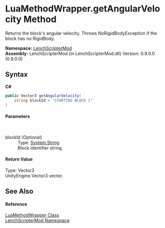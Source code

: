 # LuaMethodWrapper.getAngularVelocity Method 
 

Returns the block's angular velocity. Throws NoRigidBodyException if the block has no RigidBody.

**Namespace:**&nbsp;<a href="a4f653e6-9ab3-f6ff-6eb8-285c9b4fe052">LenchScripterMod</a><br />**Assembly:**&nbsp;LenchScripterMod (in LenchScripterMod.dll) Version: 0.9.0.0 (0.9.0.0)

## Syntax

**C#**<br />
``` C#
public Vector3 getAngularVelocity(
	string blockId = "STARTING BLOCK 1"
)
```


#### Parameters
&nbsp;<dl><dt>blockId (Optional)</dt><dd>Type: <a href="http://msdn2.microsoft.com/en-us/library/s1wwdcbf" target="_blank">System.String</a><br />Block identifier string.</dd></dl>

#### Return Value
Type: Vector3<br />UnityEngine.Vector3 vector.

## See Also


#### Reference
<a href="351989df-271d-bd3b-e14f-8958d6a17f6f">LuaMethodWrapper Class</a><br /><a href="a4f653e6-9ab3-f6ff-6eb8-285c9b4fe052">LenchScripterMod Namespace</a><br />